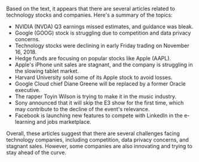 Based on the text, it appears that there are several articles related to technology stocks and companies. Here's a summary of the topics:

* NVIDIA (NVDA) Q3 earnings missed estimates, and guidance was bleak.
* Google (GOOG) stock is struggling due to competition and data privacy concerns.
* Technology stocks were declining in early Friday trading on November 16, 2018.
* Hedge funds are focusing on popular stocks like Apple (AAPL).
* Apple's iPhone unit sales are stagnant, and the company is struggling in the slowing tablet market.
* Harvard University sold some of its Apple stock to avoid losses.
* Google Cloud chief Diane Greene will be replaced by a former Oracle executive.
* The rapper Toyin Wilson is trying to make it in the music industry.
* Sony announced that it will skip the E3 show for the first time, which may contribute to the decline of the event's relevance.
* Facebook is launching new features to compete with LinkedIn in the e-learning and jobs marketplace.

Overall, these articles suggest that there are several challenges facing technology companies, including competition, data privacy concerns, and stagnant sales. However, some companies are also innovating and trying to stay ahead of the curve.